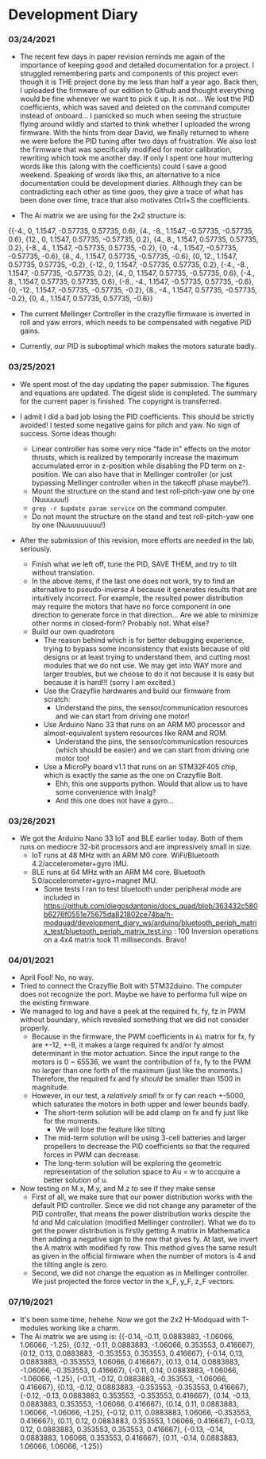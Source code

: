 # Development Diary
### 03/24/2021

- The recent few days in paper revision reminds me again of the importance of keeping good and detailed documentation for a project. I struggled remembering parts and components of this project even though it is THE project done by me less than half a year ago. Back then, I uploaded the firmware of our edition to Github and thought everything would be fine whenever we want to pick it up. It is not... We lost the PID coefficients, which was saved and deleted on the command computer instead of onboard... I panicked so much when seeing the structure flying around wildly and started to think whether I uploaded the wrong firmware. With the hints from dear David, we finally returned to where we were before the PID tuning after two days of frustration. We also lost the firmware that was specifically modified for motor calibration, rewriting which took me another day. If only I spent one hour muttering words like this (along with the coefficients) could I save a good weekend. Speaking of words like this, an alternative to a nice documentation could be development diaries. Although they can be contradicting each other as time goes, they give a trace of what has been done over time, trace that also motivates Ctrl+S the coefficients.

- The Ai matrix we are using for the 2x2 structure is:

{{-4., 0, 1.1547, -0.57735, 0.57735, 0.6},
{4., -8., 1.1547, -0.57735, -0.57735, 0.6},
{12., 0, 1.1547, 0.57735, -0.57735, 0.2},
{4., 8., 1.1547, 0.57735, 0.57735, 0.2},
{-8., 4., 1.1547, -0.57735, 0.57735, -0.2},
{0, -4., 1.1547, -0.57735, -0.57735, -0.6},
{8., 4., 1.1547, 0.57735, -0.57735, -0.6},
{0, 12., 1.1547, 0.57735, 0.57735, -0.2},
{-12., 0, 1.1547, -0.57735, 0.57735, 0.2},
{-4., -8., 1.1547, -0.57735, -0.57735, 0.2},
{4., 0, 1.1547, 0.57735, -0.57735, 0.6},
{-4., 8., 1.1547, 0.57735, 0.57735, 0.6},
{-8., -4., 1.1547, -0.57735, 0.57735, -0.6},
{0, -12., 1.1547, -0.57735, -0.57735, -0.2},
{8., -4., 1.1547, 0.57735, -0.57735, -0.2},
{0, 4., 1.1547, 0.57735, 0.57735, -0.6}}

- The current Mellinger Controller in the crazyflie firmware is inverted in roll and yaw errors, which needs to be compensated with negative PID gains.

- Currently, our PID is suboptimal which makes the motors saturate badly.

### 03/25/2021

- We spent most of the day updating the paper submission. The figures and equations are updated. The digest slide is completed. The summary for the current paper is finished. The copyright is transferred.

- I admit I did a bad job losing the PID coefficients. This should be strictly avoided! I tested some negative gains for pitch and yaw. No sign of success. Some ideas though:
  - Linear controller has some very nice "fade in" effects on the motor thrusts, which is realized by temporarily increase the maximum accumulated error in z-position while disabling the PD term on z-position. We can also have that in Mellinger controller (or just bypassing Mellinger controller when in the takeoff phase maybe?).
  - Mount the structure on the stand and test roll-pitch-yaw one by one (Nuuuuuu!)
  - `grep -r $update param service` on the command computer.
  - Do not mount the structure on the stand and test roll-pitch-yaw one by one (Nuuuuuuuuu!)

- After the submission of this revision, more efforts are needed in the lab, seriously.
  - Finish what we left off, tune the PID, SAVE THEM, and try to tilt without translation.
  - In the above items, if the last one does not work, try to find an alternative to pseudo-inverse $A$ because it generates results that are intuitively incorrect. For example, the resulted power distribution may require the motors that have no force component in one direction to generate force in that direction... Are we able to minimize other norms in closed-form? Probably not. What else?
  - Build our own quadrotors
    - The reason behind which is for better debugging experience, trying to bypass some inconsistency that exists because of old designs or at least trying to understand them, and cutting most modules that we do not use. We may get into WAY more and larger troubles, but we choose to do it not because it is easy but because it is hard!!! (sorry I am excited.)
    - Use the Crazyflie hardwares and build our firmware from scratch:
      - Understand the pins, the sensor/communication resources and we can start from driving one motor!
    - Use Arduino Nano 33 that runs on an ARM M0 processor and almost-equivalent system resources like RAM and ROM.
      - Understand the pins, the sensor/communication resources (which should be easier) and we can start from driving one motor too!
    - Use a MicroPy board v1.1 that runs on an STM32F405 chip, which is exactly the same as the one on Crazyflie Bolt.
      - Ehh, this one supports python. Would that allow us to have some convenience with linalg?
      - And this one does not have a gyro...

### 03/26/2021
- We got the Arduino Nano 33 IoT and BLE earlier today. Both of them runs on mediocre 32-bit processors and are impressively small in size.
  - IoT runs at 48 MHz with an ARM M0 core. WiFi/Bluetooth 4.2/accelerometer+gyro IMU.
  - BLE runs at 64 MHz with an ARM M4 core. Bluetooth 5.0/accelerometer+gyro+magnet IMU.
    - Some tests I ran to test bluetooth under peripheral mode are included in https://github.com/diegosdantonio/docs_quad/blob/363432c580b6276f0551e75675da821802ce74ba/h-modquad/development_diary_ws/arduino/bluetooth_periph_matrix_test/bluetooth_periph_matrix_test.ino : 100 Inversion operations on a 4x4 matrix took 11 milliseconds. Bravo!

### 04/01/2021
- April Fool! No, no way.
- Tried to connect the Crazyflie Bolt with STM32duino. The computer does not recognize the port. Maybe we have to performa full wipe on the existing firmware.
- We managed to log and have a peek at the required fx, fy, fz in PWM without boundary, which revealed something that we did not consider properly.
  - Because in the firmware, the PWM coefficients in `Ai` matrix for fx, fy are +-12, +-8, it makes a large required fx and/or fy almost determinant in the motor actuation. Since the input range to the motors is 0 ~ 65536, we want the contribution of fx, fy to the PWM no larger than one forth of the maximum (just like the moments.) Therefore, the required fx and fy *should* be smaller than 1500 in magnitude. 
  - However, in our test, a *relatively small* fx or fy can reach +-5000, which saturates the motors in both upper and lower bounds badly.
    - The short-term solution will be add clamp on fx and fy just like for the moments.
      - We will lose the feature like tilting  
    - The mid-term solution will be using 3-cell batteries and larger propellers to decrease the PID coefficients so that the required forces in PWM can decrease.
    - The long-term solution will be exploring the geometric representation of the solution space to Au = w to accquire a better solution of u.
- Now testing on M.x, M.y, and M.z to see if they make sense
  - First of all, we make sure that our power distribution works with the default PID controller. Since we did not change any parameter of the PID controller, that means the power distribution works despite the fd and Md calculation (modified Mellinger controller). What we do to get the power distribution is firstly getting A matrix in Mathematica then adding a negative sign to the row that gives fy. At last, we invert the A matrix with modified fy row. This method gives the same result as given in the official firmware when the number of motors is 4 and the tilting angle is zero.
  - Second, we did not change the equation as in Mellinger controller. We just projected the force vector in the x_F, y_F, z_F vectors.

### 07/19/2021
- It's been some time, hehehe. Now we got the 2x2 H-Modquad with T-modules working like a charm.
- The Ai matrix we are using is:
{{-0.14, -0.11, 0.0883883, -1.06066, 1.06066, -1.25},
{0.12, -0.11, 0.0883883, -1.06066, 0.353553, 0.416667},
{0.12, 0.13, 0.0883883, -0.353553, 0.353553, 0.416667},
{-0.14, 0.13, 0.0883883, -0.353553, 1.06066, 0.416667},
{0.13, 0.14, 0.0883883, -1.06066, -0.353553, 0.416667},
{-0.11, 0.14, 0.0883883, -1.06066, -1.06066, -1.25},
{-0.11, -0.12, 0.0883883, -0.353553, -1.06066, 0.416667},
{0.13, -0.12, 0.0883883, -0.353553, -0.353553, 0.416667},
{-0.12, -0.13, 0.0883883, 0.353553, -0.353553, 0.416667},
{0.14, -0.13, 0.0883883, 0.353553, -1.06066, 0.416667},
{0.14, 0.11, 0.0883883, 1.06066, -1.06066, -1.25},
{-0.12, 0.11, 0.0883883, 1.06066, -0.353553, 0.416667},
{0.11, 0.12, 0.0883883, 0.353553, 1.06066, 0.416667},
{-0.13, 0.12, 0.0883883, 0.353553, 0.353553, 0.416667},
{-0.13, -0.14, 0.0883883, 1.06066, 0.353553, 0.416667},
{0.11, -0.14, 0.0883883, 1.06066, 1.06066, -1.25}}
